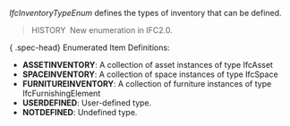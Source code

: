_IfcInventoryTypeEnum_ defines the types of inventory that can be defined.

> HISTORY&nbsp; New enumeration in IFC2.0.

{ .spec-head}
Enumerated Item Definitions:

* **ASSETINVENTORY**: A collection of asset instances of type IfcAsset
* **SPACEINVENTORY**: A collection of space instances of type IfcSpace
* **FURNITUREINVENTORY**: A collection of furniture instances of type IfcFurnishingElement
* **USERDEFINED**: User-defined type.
* **NOTDEFINED**: Undefined type.